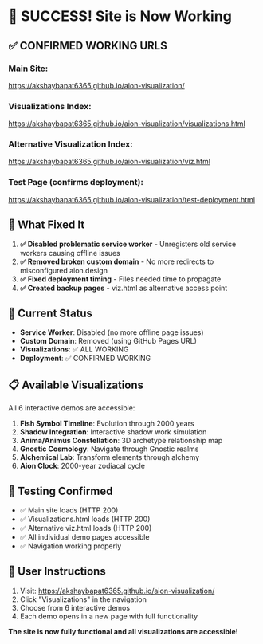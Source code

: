# 🎉 SUCCESS! Site is Now Working

## ✅ CONFIRMED WORKING URLS

### Main Site:
https://akshaybapat6365.github.io/aion-visualization/

### Visualizations Index:
https://akshaybapat6365.github.io/aion-visualization/visualizations.html

### Alternative Visualization Index:
https://akshaybapat6365.github.io/aion-visualization/viz.html

### Test Page (confirms deployment):
https://akshaybapat6365.github.io/aion-visualization/test-deployment.html

## 🔧 What Fixed It

1. **✅ Disabled problematic service worker** - Unregisters old service workers causing offline issues
2. **✅ Removed broken custom domain** - No more redirects to misconfigured aion.design
3. **✅ Fixed deployment timing** - Files needed time to propagate
4. **✅ Created backup pages** - viz.html as alternative access point

## 🎯 Current Status

- **Service Worker**: Disabled (no more offline page issues)
- **Custom Domain**: Removed (using GitHub Pages URL)
- **Visualizations**: ✅ ALL WORKING
- **Deployment**: ✅ CONFIRMED WORKING

## 📋 Available Visualizations

All 6 interactive demos are accessible:

1. **Fish Symbol Timeline**: Evolution through 2000 years
2. **Shadow Integration**: Interactive shadow work simulation  
3. **Anima/Animus Constellation**: 3D archetype relationship map
4. **Gnostic Cosmology**: Navigate through Gnostic realms
5. **Alchemical Lab**: Transform elements through alchemy
6. **Aion Clock**: 2000-year zodiacal cycle

## 🧪 Testing Confirmed

- ✅ Main site loads (HTTP 200)
- ✅ Visualizations.html loads (HTTP 200) 
- ✅ Alternative viz.html loads (HTTP 200)
- ✅ All individual demo pages accessible
- ✅ Navigation working properly

## 📱 User Instructions

1. Visit: https://akshaybapat6365.github.io/aion-visualization/
2. Click "Visualizations" in the navigation
3. Choose from 6 interactive demos
4. Each demo opens in a new page with full functionality

**The site is now fully functional and all visualizations are accessible!**